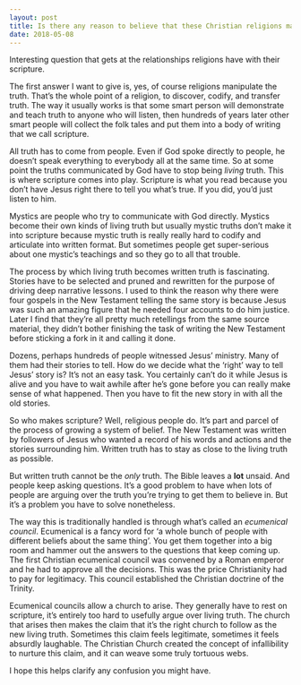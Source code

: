 ```yaml
---
layout: post
title: Is there any reason to believe that these Christian religions manipulated the truth which led them to contradict the purpose and intention of the Holy Scriptures resulting to the people not to recognize the truth that could have revealed God?
date: 2018-05-08
---
```


<p>Interesting question that gets at the relationships religions have with their scripture.</p><p>The first answer I want to give is, yes, of course religions manipulate the truth. That’s the whole point of a religion, to discover, codify, and transfer truth. The way it usually works is that some smart person will demonstrate and teach truth to anyone who will listen, then hundreds of years later other smart people will collect the folk tales and put them into a body of writing that we call scripture.</p><p>All truth has to come from people. Even if God spoke directly to people, he doesn’t speak everything to everybody all at the same time. So at some point the truths communicated by God have to stop being <i>living</i> truth. This is where scripture comes into play. Scripture is what you read because you don’t have Jesus right there to tell you what’s true. If you did, you’d just listen to him.</p><p>Mystics are people who try to communicate with God directly. Mystics become their own kinds of living truth but usually mystic truths don’t make it into scripture because mystic truth is really really hard to codify and articulate into written format. But sometimes people get super-serious about one mystic’s teachings and so they go to all that trouble.</p><p>The process by which living truth becomes written truth is fascinating. Stories have to be selected and pruned and rewritten for the purpose of driving deep narrative lessons. I used to think the reason why there were four gospels in the New Testament telling the same story is because Jesus was such an amazing figure that he needed four accounts to do him justice. Later I find that they’re all pretty much retellings from the same source material, they didn’t bother finishing the task of writing the New Testament before sticking a fork in it and calling it done.</p><p>Dozens, perhaps hundreds of people witnessed Jesus’ ministry. Many of them had their stories to tell. How do we decide what the ‘right’ way to tell Jesus’ story is? It’s not an easy task. You certainly can’t do it while Jesus is alive and you have to wait awhile after he’s gone before you can really make sense of what happened. Then you have to fit the new story in with all the old stories.</p><p>So who makes scripture? Well, religious people do. It’s part and parcel of the process of growing a system of belief. The New Testament was written by followers of Jesus who wanted a record of his words and actions and the stories surrounding him. Written truth has to stay as close to the living truth as possible.</p><p>But written truth cannot be the <i>only</i> truth. The Bible leaves a <b>lot</b> unsaid. And people keep asking questions. It’s a good problem to have when lots of people are arguing over the truth you’re trying to get them to believe in. But it’s a problem you have to solve nonetheless.</p><p>The way this is traditionally handled is through what’s called an <i>ecumenical council</i>. Ecumenical is a fancy word for ‘a whole bunch of people with different beliefs about the same thing’. You get them together into a big room and hammer out the answers to the questions that keep coming up. The first Christian ecumenical council was convened by a Roman emperor and he had to approve all the decisions. This was the price Christianity had to pay for legitimacy. This council established the Christian doctrine of the Trinity.</p><p>Ecumenical councils allow a church to arise. They generally have to rest on scripture, it’s entirely too hard to usefully argue over living truth. The church that arises then makes the claim that it’s the right church to follow as the new living truth. Sometimes this claim feels legitimate, sometimes it feels absurdly laughable. The Christian Church created the concept of infallibility to nurture this claim, and it can weave some truly tortuous webs.</p><p>I hope this helps clarify any confusion you might have.</p>
